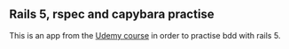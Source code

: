 ## Rails 5, rspec and capybara practise

This is an app from the [Udemy course](https://www.udemy.com/ruby-rails-5-bdd-rspec-capybara/) in order to practise bdd with rails 5.
